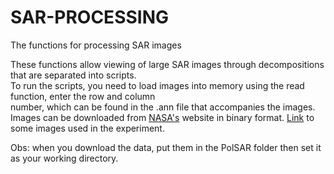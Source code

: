 # SAR-PROCESSING
The functions for processing SAR images


These functions allow viewing of large SAR images through decompositions that are separated into scripts.  
To run the scripts, you need to load images into memory using the read function, enter the row and column  
number, which can be found in the .ann file that accompanies the images. Images can be downloaded from [NASA's](https://uavsar.asfdaac.alaska.edu/) website in binary format. 
[Link](https://drive.google.com/open?id=1ahBefq-d6BiN-xZBVYdNdS3PjscoTVPd) to some images used in the experiment. 

Obs: when you download the data, put them in the PolSAR folder then set it as your working directory.
